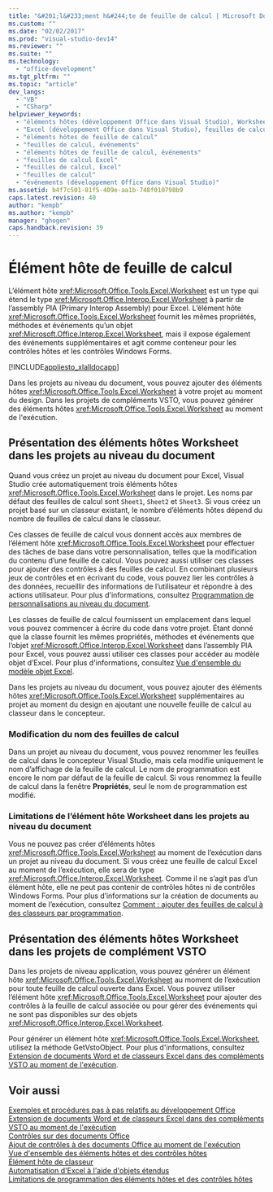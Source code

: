 ```yaml
---
title: "&#201;l&#233;ment h&#244;te de feuille de calcul | Microsoft Docs"
ms.custom: ""
ms.date: "02/02/2017"
ms.prod: "visual-studio-dev14"
ms.reviewer: ""
ms.suite: ""
ms.technology: 
  - "office-development"
ms.tgt_pltfrm: ""
ms.topic: "article"
dev_langs: 
  - "VB"
  - "CSharp"
helpviewer_keywords: 
  - "éléments hôtes (développement Office dans Visual Studio), Worksheet"
  - "Excel (développement Office dans Visual Studio), feuilles de calcul"
  - "éléments hôtes de feuille de calcul"
  - "feuilles de calcul, événements"
  - "éléments hôtes de feuille de calcul, événements"
  - "feuilles de calcul Excel"
  - "feuilles de calcul, Excel"
  - "feuilles de calcul"
  - "événements (développement Office dans Visual Studio)"
ms.assetid: b4f7c501-81f5-409e-aa1b-748f010798b9
caps.latest.revision: 40
author: "kempb"
ms.author: "kempb"
manager: "ghogen"
caps.handback.revision: 39
---
```

# &#201;l&#233;ment h&#244;te de feuille de calcul
  L’élément hôte <xref:Microsoft.Office.Tools.Excel.Worksheet> est un type qui étend le type <xref:Microsoft.Office.Interop.Excel.Worksheet> à partir de l’assembly PIA \(Primary Interop Assembly\) pour Excel. L’élément hôte <xref:Microsoft.Office.Tools.Excel.Worksheet> fournit les mêmes propriétés, méthodes et événements qu’un objet <xref:Microsoft.Office.Interop.Excel.Worksheet>, mais il expose également des événements supplémentaires et agit comme conteneur pour les contrôles hôtes et les contrôles Windows Forms.  
  
 [!INCLUDE[appliesto_xlalldocapp](../vsto/includes/appliesto-xlalldocapp-md.md)]  
  
 Dans les projets au niveau du document, vous pouvez ajouter des éléments hôtes <xref:Microsoft.Office.Tools.Excel.Worksheet> à votre projet au moment du design. Dans les projets de compléments VSTO, vous pouvez générer des éléments hôtes <xref:Microsoft.Office.Tools.Excel.Worksheet> au moment de l'exécution.  
  
## Présentation des éléments hôtes Worksheet dans les projets au niveau du document  
 Quand vous créez un projet au niveau du document pour Excel, Visual Studio crée automatiquement trois éléments hôtes <xref:Microsoft.Office.Tools.Excel.Worksheet> dans le projet. Les noms par défaut des feuilles de calcul sont `Sheet1`, `Sheet2` et `Sheet3`. Si vous créez un projet basé sur un classeur existant, le nombre d’éléments hôtes dépend du nombre de feuilles de calcul dans le classeur.  
  
 Ces classes de feuille de calcul vous donnent accès aux membres de l’élément hôte <xref:Microsoft.Office.Tools.Excel.Worksheet> pour effectuer des tâches de base dans votre personnalisation, telles que la modification du contenu d’une feuille de calcul. Vous pouvez aussi utiliser ces classes pour ajouter des contrôles à des feuilles de calcul. En combinant plusieurs jeux de contrôles et en écrivant du code, vous pouvez lier les contrôles à des données, recueillir des informations de l’utilisateur et répondre à des actions utilisateur. Pour plus d'informations, consultez [Programmation de personnalisations au niveau du document](../vsto/programming-document-level-customizations.md).  
  
 Les classes de feuille de calcul fournissent un emplacement dans lequel vous pouvez commencer à écrire du code dans votre projet. Étant donné que la classe fournit les mêmes propriétés, méthodes et événements que l’objet <xref:Microsoft.Office.Interop.Excel.Worksheet> dans l’assembly PIA pour Excel, vous pouvez aussi utiliser ces classes pour accéder au modèle objet d’Excel. Pour plus d'informations, consultez [Vue d'ensemble du modèle objet Excel](../vsto/excel-object-model-overview.md).  
  
 Dans les projets au niveau du document, vous pouvez ajouter des éléments hôtes <xref:Microsoft.Office.Tools.Excel.Worksheet> supplémentaires au projet au moment du design en ajoutant une nouvelle feuille de calcul au classeur dans le concepteur.  
  
### Modification du nom des feuilles de calcul  
 Dans un projet au niveau du document, vous pouvez renommer les feuilles de calcul dans le concepteur Visual Studio, mais cela modifie uniquement le nom d’affichage de la feuille de calcul. Le nom de programmation est encore le nom par défaut de la feuille de calcul. Si vous renommez la feuille de calcul dans la fenêtre **Propriétés**, seul le nom de programmation est modifié.  
  
### Limitations de l’élément hôte Worksheet dans les projets au niveau du document  
 Vous ne pouvez pas créer d’éléments hôtes <xref:Microsoft.Office.Tools.Excel.Worksheet> au moment de l’exécution dans un projet au niveau du document. Si vous créez une feuille de calcul Excel au moment de l’exécution, elle sera de type <xref:Microsoft.Office.Interop.Excel.Worksheet>. Comme il ne s’agit pas d’un élément hôte, elle ne peut pas contenir de contrôles hôtes ni de contrôles Windows Forms. Pour plus d’informations sur la création de documents au moment de l’exécution, consultez [Comment : ajouter des feuilles de calcul à des classeurs par programmation](../vsto/how-to-programmatically-add-new-worksheets-to-workbooks.md).  
  
## Présentation des éléments hôtes Worksheet dans les projets de complément VSTO  
 Dans les projets de niveau application, vous pouvez générer un élément hôte <xref:Microsoft.Office.Tools.Excel.Worksheet> au moment de l’exécution pour toute feuille de calcul ouverte dans Excel. Vous pouvez utiliser l’élément hôte <xref:Microsoft.Office.Tools.Excel.Worksheet> pour ajouter des contrôles à la feuille de calcul associée ou pour gérer des événements qui ne sont pas disponibles sur des objets <xref:Microsoft.Office.Interop.Excel.Worksheet>.  
  
 Pour générer un élément hôte <xref:Microsoft.Office.Tools.Excel.Worksheet>, utilisez la méthode GetVstoObject. Pour plus d'informations, consultez [Extension de documents Word et de classeurs Excel dans des compléments VSTO au moment de l'exécution](../vsto/extending-word-documents-and-excel-workbooks-in-vsto-add-ins-at-run-time.md).  
  
## Voir aussi  
 [Exemples et procédures pas à pas relatifs au développement Office](../vsto/office-development-samples-and-walkthroughs.md)   
 [Extension de documents Word et de classeurs Excel dans des compléments VSTO au moment de l'exécution](../vsto/extending-word-documents-and-excel-workbooks-in-vsto-add-ins-at-run-time.md)   
 [Contrôles sur des documents Office](../vsto/controls-on-office-documents.md)   
 [Ajout de contrôles à des documents Office au moment de l'exécution](../vsto/adding-controls-to-office-documents-at-run-time.md)   
 [Vue d'ensemble des éléments hôtes et des contrôles hôtes](../vsto/host-items-and-host-controls-overview.md)   
 [Élément hôte de classeur](../vsto/workbook-host-item.md)   
 [Automatisation d'Excel à l'aide d'objets étendus](../vsto/automating-excel-by-using-extended-objects.md)   
 [Limitations de programmation des éléments hôtes et des contrôles hôtes](../vsto/programmatic-limitations-of-host-items-and-host-controls.md)  
  
  